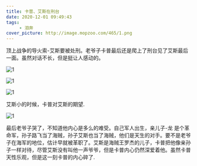 ```yaml
---
title: 卡普、艾斯在刑台
date: 2020-12-01 09:49:43
tags:
     - 泪奔
cover_picture: http://image.mopzoo.com/465/1.png
---
```


顶上战争的导火索-艾斯要被处刑。老爷子卡普最后还是爬上了刑台见了艾斯最后一面。虽然对话不长，但是挺让人感动的。

![1](http://image.mopzoo.com/465/1.png)

![1](http://image.mopzoo.com/465/2.png)

![1](http://image.mopzoo.com/465/3.png)

艾斯小的时候，卡普对艾斯的期望.

![1](http://image.mopzoo.com/465/4.png)

最后老爷子哭了，不知道他内心是多么的难受。自己军人出生，亲儿子-龙 是个革命军，孙子路飞当了海贼，孙子艾斯也当了海贼，他们是天生的对手。要不是老爷子在海军的地位，估计早就被革职了。艾斯是海贼王罗杰的儿子，卡普把他像亲孙子一样对待，尽管艾斯没有叫他一声爷爷，但是卡普内心仍然深爱着他。虽然卡普天性乐观，但是这一刻卡普的内心碎了.